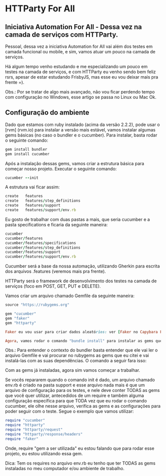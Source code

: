 # HTTParty For All

## Iniciativa Automation For All - Dessa vez na camada de serviços com HTTParty.

Pessoal, dessa vez a iniciativa Automation for All vai além dos testes em camada funcional ou mobile, e sim, vamos atuar um pouco na camada de serviços.

Há algum tempo venho estudando e me especializando um pouco em testes na camada de serviços, e com HTTParty eu venho sendo bem feliz rsrs, apesar de estar estudando FrisbyJS, mas esse eu vou deixar mais pra frente =). 

Obs.: Por se tratar de algo mais avançado, não vou ficar perdendo tempo com configuração no Windows, esse artigo se passa no Linux ou Mac Ok.

## Configuração do ambiente

Dado que estamos com ruby instalado (acima da versão 2.2.2), pode usar o [rvm] (rvm.io) para instalar a versão mais estável, vamos instalar algumas gems básicas (no caso o bundler e o cucumber). Para instalar, basta rodar o seguinte comando:

```ruby
gem install bundler
gem install cucumber
```

Após a instalação dessas gems, vamos criar a estrutura básica para começar nosso projeto. Executar o seguinte comando: 

```ruby
cucumber --init
```

A estrutura vai ficar assim: 

```ruby
create   features
create   features/step_definitions
create   features/support
create   features/support/env.rb
```
Eu gosto de trabalhar com duas pastas a mais, que seria cucumber e a pasta specifications e ficaria da seguinte maneira:

```ruby
cucumber
cucumber/features
cucumber/features/specifications
cucumber/features/step_definitions
cucumber/features/support
cucumber/features/support/env.rb
```
Cucumber será a base da nossa automação, utilizando Gherkin para escrita dos arquivos .features (veremos mais pra frente).

HTTParty será o framework de desenvolvimento dos testes na camada de serviços (foco em POST, GET, PUT e DELETE).

Vamos criar um arquivo chamado Gemfile da seguinte maneira: 

```ruby
source "https://rubygems.org"

gem "cucumber"
gem "faker"
gem "httparty"

Faker eu vou usar para criar dados aleatórios: ver [Faker no Capybara For All] (https://goo.gl/6TWqyP) para entendê-lo.

Agora, vamos rodar o comando "bundle install" para instalar as gems que farão parte do nosso projeto.
```

Obs.: Para entender o contexto do bundler basta entender que ele vai ler o arquivo Gemfile e vai procurar no rubygems as gems que eu citei e vai instalá-las com as suas dependências. O comando a seguir fara isso:

Com as gems já instaladas, agora sim vamos começar a trabalhar.

Se vocês repararem quando o comando init é dado, um arquivo chamado env.rb é criado na pasta support e esse arquivo nada mais é que um arquivo de configuração para os testes, e nele deve conter TODAS as gems que você quer utilizar, antecedidos de um require e também alguma configuração específica para que TODA vez que eu rodar o comando cucumber, ele olhe nesse arquivo, verifica as gems e as configurações para poder seguir com o teste. Segue o exemplo que vamos utilizar:

```ruby
require "cucumber"
require "httparty"
require "httparty/request"
require "httparty/response/headers"
require "faker"
```
Onde, require "gem a ser utilizada" eu estou falando que para rodar esse projeto, eu estou utilizando essa gem.

Dica: Tem os requires no arquivo env.rb eu tenho que ter TODAS as gems instaladas no meu computador e/ou ambiente de trabalho.
